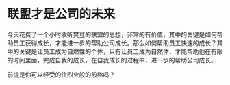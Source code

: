 # 联盟才是公司的未来

今天花费了一个小时收听樊登的联盟的思想，非常的有价值，其中的关键是如何帮助员工获得成长，才能进一步的帮助公司成长。那么如何帮助员工快速的成长？其中的关键是让员工成为自燃性的个体，只有让员工成为自然体，才能帮助他在有限的时间里面，完成自我的成长，在自我成长的过程中，进一步的帮助公司成长。

前提是你可以经受的住烈火般的煎熬吗？
